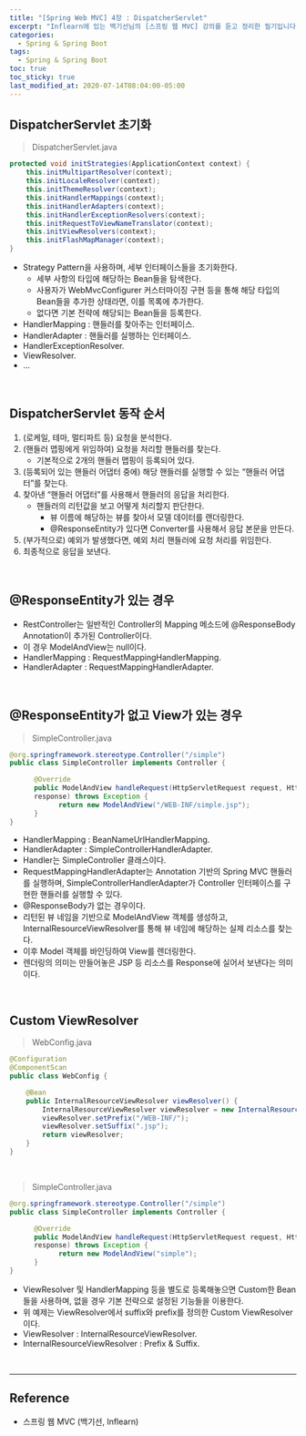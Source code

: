```yaml
---
title: "[Spring Web MVC] 4장 : DispatcherServlet"
excerpt: "Inflearn에 있는 백기선님의 [스프링 웹 MVC] 강의를 듣고 정리한 필기입니다."
categories:
  - Spring & Spring Boot  
tags:
  - Spring & Spring Boot
toc: true
toc_sticky: true
last_modified_at: 2020-07-14T08:04:00-05:00
---
```


## DispatcherServlet 초기화

> DispatcherServlet.java

```java
protected void initStrategies(ApplicationContext context) {
    this.initMultipartResolver(context);
    this.initLocaleResolver(context);
    this.initThemeResolver(context);
    this.initHandlerMappings(context);
    this.initHandlerAdapters(context);
    this.initHandlerExceptionResolvers(context);
    this.initRequestToViewNameTranslator(context);
    this.initViewResolvers(context);
    this.initFlashMapManager(context);
}
```

* Strategy Pattern을 사용하며, 세부 인터페이스들을 초기화한다.
  * 세부 사항의 타입에 해당하는 Bean들을 탐색한다.
  * 사용자가 WebMvcConfigurer 커스터마이징 구현 등을 통해 해당 타입의 Bean들을 추가한 상태라면, 이를 목록에 추가한다.
  * 없다면 기본 전략에 해당되는 Bean들을 등록한다.
* HandlerMapping : 핸들러를 찾아주는 인터페이스.
* HandlerAdapter : 핸들러를 실행하는 인터페이스.
* HandlerExceptionResolver.
* ViewResolver.
* ...

<br>

## DispatcherServlet 동작 순서

1.	(로케일, 테마, 멀티파트 등) 요청을 분석한다.
2.	(핸들러 맵핑에게 위임하여) 요청을 처리할 핸들러를 찾는다.
	-	기본적으로 2개의 핸들러 맵핑이 등록되어 있다.
3.	(등록되어 있는 핸들러 어댑터 중에) 해당 핸들러를 실행할 수 있는 “핸들러 어댑터”를 찾는다.
4.	찾아낸 “핸들러 어댑터”를 사용해서 핸들러의 응답을 처리한다.
	* 핸들러의 리턴값을 보고 어떻게 처리할지 판단한다.
		* 뷰 이름에 해당하는 뷰를 찾아서 모델 데이터를 랜더링한다.
		* @ResponseEntity가 있다면 Converter를 사용해서 응답 본문을 만든다.
5.	(부가적으로) 예외가 발생했다면, 예외 처리 핸들러에 요청 처리를 위임한다.
6.	최종적으로 응답을 보낸다.

<br>

## @ResponseEntity가 있는 경우

* RestController는 일반적인 Controller의 Mapping 메소드에 @ResponseBody Annotation이 추가된 Controller이다.
* 이 경우 ModelAndView는 null이다.
* HandlerMapping : RequestMappingHandlerMapping.
* HandlerAdapter : RequestMappingHandlerAdapter.

<br>

## @ResponseEntity가 없고 View가 있는 경우

> SimpleController.java

```java
@org.springframework.stereotype.Controller("/simple")
public class SimpleController implements Controller {

      @Override
      public ModelAndView handleRequest(HttpServletRequest request, HttpServletResponse
      response) throws Exception {
            return new ModelAndView("/WEB-INF/simple.jsp");
      }
}
```

* HandlerMapping : BeanNameUrlHandlerMapping.
* HandlerAdapter : SimpleControllerHandlerAdapter.
* Handler는 SimpleController 클래스이다.
* RequestMappingHandlerAdapter는 Annotation 기반의 Spring MVC 핸들러를 실행하며, SimpleControllerHandlerAdapter가 Controller 인터페이스를 구현한 핸들러를 실행할 수 있다.
* @ResponseBody가 없는 경우이다.
* 리턴된 뷰 네임을 기반으로 ModelAndView 객체를 생성하고, InternalResourceViewResolver를 통해 뷰 네임에 해당하는 실제 리소스를 찾는다.
* 이후 Model 객체를 바인딩하여 View를 렌더링한다.
* 렌더링의 의미는 만들어놓은 JSP 등 리소스를 Response에 실어서 보낸다는 의미이다.

<br>

## Custom ViewResolver

> WebConfig.java

```java
@Configuration
@ComponentScan
public class WebConfig {

    @Bean
    public InternalResourceViewResolver viewResolver() {
        InternalResourceViewResolver viewResolver = new InternalResourceViewResolver();
        viewResolver.setPrefix("/WEB-INF/");
        viewResolver.setSuffix(".jsp");
        return viewResolver;
    }
}
```

<br>

> SimpleController.java

```java
@org.springframework.stereotype.Controller("/simple")
public class SimpleController implements Controller {

      @Override
      public ModelAndView handleRequest(HttpServletRequest request, HttpServletResponse
      response) throws Exception {
            return new ModelAndView("simple");
      }
}
```

* ViewResolver 및 HandlerMapping 등을 별도로 등록해놓으면 Custom한 Bean들을 사용하며, 없을 경우 기본 전략으로 설정된 기능들을 이용한다.
* 위 예제는 ViewResolver에서 suffix와 prefix를 정의한 Custom ViewResolver이다.
* ViewResolver : InternalResourceViewResolver.
* InternalResourceViewResolver : Prefix & Suffix.

<br>

---

## Reference

*	스프링 웹 MVC (백기선, Inflearn)
